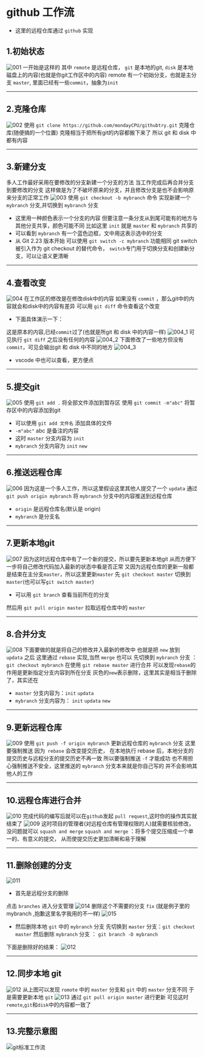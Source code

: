 # github 工作流

+ 这里的远程仓库通过 `github` 实现

## 1.初始状态
![001](images/github标准工作流_1/001.jpg "001")
一开始是这样的
其中 `remote` 是远程仓库，
`git` 是本地的git, 
`disk` 是本地磁盘上的内容(也就是你git工作区中的内容)
remote 有一个初始分支，也就是主分支 `master`,
里面已经有一些`commit`，抽象为`init`

***

## 2.克隆仓库
![002](images/github标准工作流_1/002.jpg "002")
使用 `git clone https://github.com/mondayCPU/githubtry.git` 克隆仓库(随便搞的一个位置)
克隆相当于把所有git的内容都搬下来了
所以 git 和 disk 中都有内容

***

## 3.新建分支
多人工作最好采用在要修改的分支新建一个分支的方法
当工作完成后再合并分支到要修改的分支
这样做是为了不破坏原来的分支，并且修改分支是也不会影响原来分支的正常工作
![003](images/github标准工作流_1/003.jpg "003")
使用 `git checkout -b mybranch` 命令
实现新建一个 `mybranch` 分支,并切换到 `mybranch` 分支
+ 这里用一种颜色表示一个分支的内容
但要注意一条分支从到尾可能有的地方与其他分支共享，颜色可能不同
比如这里 `init` 就是 `master` 和 `mybranch` 共享的
+ 可以看到 `mybranch` 有一个蓝色边框，文中用这表示选中的分支
+ 从 Git 2.23 版本开始
可以使用 `git switch -c mybranch` 功能相同
git switch 被引入作为 git checkout 的替代命令，
`switch`专门用于切换分支和创建新分支，可以让语义更清晰

***

## 4.查看改变
![004](images/github标准工作流_1/004.jpg "004")
在工作区的修改是在修改disk中的内容
如果没有 `commit` ，那么git中的内容就会和disk中的内容有差异
可以用 `git diff` 命令查看这个改变
+ 下面具体演示一下：

这是原本的内容,已经`commit`过了(也就是所git 和 disk 中的内容一样)
![004_1](images/github标准工作流_1/004_1.jpg "004_1")
可见执行 `git diff` 之后没有任何的内容
![004_2](images/github标准工作流_1/004_2.jpg "004_2")
下面修改了一些地方但没有`commit`，可见会输出git 和 disk 中不同的地方
![004_3](images/github标准工作流_1/004_3.jpg "004_3")
+ vscode 中也可以查看，更方便点

***

## 5.提交git
![005](images/github标准工作流_1/005.jpg "005")
使用 `git add .` 将全部文件添加到暂存区
使用 `git commit -m"abc"` 将暂存区中的内容添加到git
+ 可以使用 `git add 文件名` 添加具体的文件
+ `-m"abc"` abc 是备注的内容
+ 这时 `master` 分支内容为 `init`
+ `mybranch` 分支内容为 `init` `new`

***

## 6.推送远程仓库
![006](images/github标准工作流_1/006.jpg "006")
因为这是一个多人工作，所以这里假设这里其他人提交了一个 `updata`
通过 `git push origin mybranch` 将 `mybranch` 分支中的内容推送到远程仓库
+ `origin` 是远程仓库名(默认是 origin)
+ `mybranch` 是分支名

***

## 7.更新本地git
![007](images/github标准工作流_1/007.jpg "007")
因为这时远程仓库中有了一个新的提交，所以要先更新本地git
从而方便下一步将自己修改代码加入最新的状态中看是否正常
又因为远程仓库的更新一般都是结束在主分支`master`，所以这里更新`master`
先 `git checkout master` 切换到 `master`(也可以写`git switch master`)
+ 可以用 `git branch` 查看当前所在的分支

然后用 `git pull origin master` 拉取远程仓库中的 `master`

***

## 8.合并分支
![008](images/github标准工作流_1/008.jpg "008")
下面要做的就是将自己的修改并入最新的修改中
也就是把 `new` 放到 `updata` 之后
这里通过 `rebase` 实现,当然 `merge` 也可以
先切换到 `mybranch` 分支 ：`git checkout mybranch`
在使用 `git rebase master` 进行合并
可以发现`rebase`的作用是更新指定分支内容到所在分支
灰色的`new`表示删除，这里其实是相当于删除了，其实还在
+ `master` 分支内容为：`init` `updata`
+ `mybranch` 分支内容为： `init` `updata` `new`

***

## 9.更新远程仓库
![009](images/github标准工作流_1/009.jpg "009")
使用 `git push -f origin mybranch` 更新远程仓库的 `mybranch` 分支
这里要强制推送
因为` rebase` 会改变提交历史，
在本地执行 rebase 后，本地分支的提交历史与远程分支的提交历史不再一致
所以要强制推送 `-f` 才能成功
也不用担心强制推送不安全，这里推送的 `mybranch` 分支本来就是你自己写的
并不会影响其他人的工作

***
## 10.远程仓库进行合并
![010](images/github标准工作流_1/010.jpg "010")
完成代码的编写后就可以在`github`发起 `pull request`,这时你的操作其实就结束了
![009](images/github标准工作流_2/009.jpg "009")
这时项目的管理者(对远程仓库有管理权限的人)就需要核验修改，没问题就可以 `squash and merge`
`squash and merge` ：将多个提交压缩成一个单一的、有意义的提交，
从而使提交历史更加清晰和易于理解

***

## 11.删除创建的分支
![011](images/github标准工作流_1/011.jpg "011")
+ 首先是远程分支的删除

点击 `branches` 进入分支管理
![014](images/github标准工作流_1/014.jpg "014")
删除这个不需要的分支 `fix` (就是例子里的 mybranch ,抱歉这里名字我用的不一样)
![015](images/github标准工作流_1/015.jpg "015")

+ 然后删除本地 `git` 中的 `mybranch` 分支
先切换到 `master` 分支：`git checkout master`
然后删除 `mybranch` 分支 ： `git branch -D mybranch`

下面是删除好的结果：
![012](images/github标准工作流_1/012.jpg "012")

***

## 12.同步本地 git
![012](images/github标准工作流_1/012.jpg "012")
从上图可以发现 `romote` 中的 `master` 分支和 `git` 中的 `master` 分支不同
于是需要更新本地 `git`
![013](images/github标准工作流_1/013.jpg "013")
通过 `git pull origin master` 进行更新
可见这时 `remote`,`git`和`disk`中的内容都一致了

***

## 13.完整示意图
![git标准工作流](images/github标准工作流_1/git标准工作流.png "git标准工作流")






















